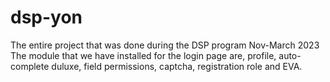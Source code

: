 # dsp-yon
The entire project that was done during the DSP program Nov-March 2023
The module that we have installed for the login page are, profile, auto-complete duluxe, field permissions, captcha, registration role and EVA. 
